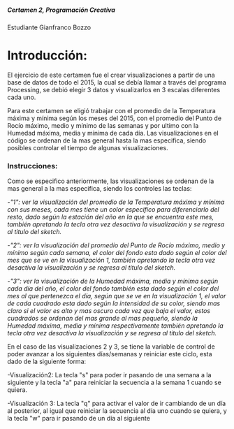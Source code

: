 ##### Certamen 2, Programación Creativa

Estudiante Gianfranco Bozzo

# Introducción:

El ejercicio de este certamen fue el crear visualizaciones a partir de una base de datos de todo el 2015, la cual se debía llamar a través del programa Processing, se debió elegir 3 datos y visualizarlos en 3 escalas diferentes cada uno.

Para este certamen se eligió trabajar con el promedio de la Temperatura máxima y mínima según los meses del 2015, con el promedio del Punto de Rocío máximo, medio y mínimo de las semanas y por ultimo con la Humedad máxima, media y mínima de cada día. Las visualizaciones en el código se ordenan de la mas general hasta la mas especifica, siendo posibles controlar el tiempo de algunas visualizaciones.



### Instrucciones:

Como se especifico anteriormente, las visualizaciones se ordenan de la mas general a la mas especifica, siendo los controles las teclas:

*-"1": ver la visualización del promedio de la Temperatura máxima y mínima con sus meses, cada mes tiene un color especifico para diferenciarlo del resto, dado según la estación del año en la que se encuentra este mes, también apretando la tecla otra vez desactiva la visualización y se regresa al titulo del sketch.* 

*-"2": ver la visualización del promedio del Punto de Rocío máximo, medio y mínimo según cada semana, el color del fondo esta dado según el color del mes que se ve en la visualización 1, también apretando la tecla otra vez desactiva la visualización y se regresa al titulo del sketch.* 

*-"3": ver la visualización de la Humedad máxima, media y mínima según cada día del año, el color del fondo también esta dado según el color del mes al que pertenezca el día, según que se ve en la visualización 1, el valor de cada cuadrado esta dado según la intensidad de su color, siendo mas claro si el valor es alto y mas oscuro cada vez que baja el valor, estos cuadrados se ordenan del mas grande al mas pequeño, siendo la Humedad máxima, media y mínima respectivamente también apretando la tecla otra vez desactiva la visualización y se regresa al titulo del sketch.* 



En el caso de las visualizaciones 2 y 3, se tiene la variable de control de poder avanzar a los siguientes días/semanas y reiniciar este ciclo, esta dado de la siguiente forma:

-Visualización2: La tecla "s" para poder ir pasando de una semana a la siguiente y la tecla "a" para reiniciar la secuencia a la semana 1 cuando se quiera.

-Visualización 3: La tecla "q" para activar el valor de ir cambiando de un día al posterior, al igual que reiniciar la secuencia al día uno cuando se quiera, y la tecla "w" para ir pasando de un día al siguiente